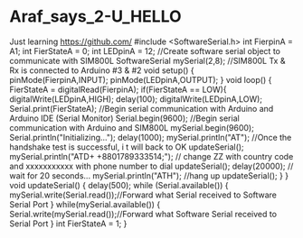 # Araf_says_2-U_HELLO
Just learning
https://github.com/
#include <SoftwareSerial.h>
int FierpinA = A1;
int FierStateA = 0; 
int LEDpinA = 12;
//Create software serial object to communicate with SIM800L
SoftwareSerial mySerial(2,8); //SIM800L Tx & Rx is connected to Arduino #3 & #2
void setup()
{
  pinMode(FierpinA,INPUT);
  pinMode(LEDpinA,OUTPUT);
}
  void loop()
{
  FierStateA = digitalRead(FierpinA);
  if(FierStateA == LOW){
  digitalWrite(LEDpinA,HIGH);
  delay(100);
  digitalWrite(LEDpinA,LOW);
  Serial.print(FierStateA);
              //Begin serial communication with Arduino and Arduino IDE (Serial Monitor)
  Serial.begin(9600);
              //Begin serial communication with Arduino and SIM800L
  mySerial.begin(9600);
  Serial.println("Initializing..."); 
  delay(1000);
  mySerial.println("AT"); //Once the handshake test is successful, i t will back to OK
  updateSerial();
  mySerial.println("ATD+ +8801789333514;"); //  change ZZ with country code and xxxxxxxxxxx with phone number to dial
  updateSerial();
  delay(20000); // wait for 20 seconds...
  mySerial.println("ATH"); //hang up
  updateSerial();
} 
}
  void updateSerial()
{
  delay(500);
  while (Serial.available()) 
{
  mySerial.write(Serial.read());//Forward what Serial received to Software Serial Port
}
  while(mySerial.available()) 
{
  Serial.write(mySerial.read());//Forward what Software Serial received to Serial Port
}
  int FierStateA = 1; 
}
